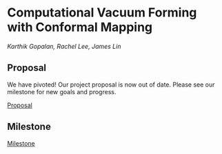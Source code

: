 # Computational Vacuum Forming with Conformal Mapping

*Karthik Gopalan, Rachel Lee, James Lin*

## Proposal

We have pivoted! Our project proposal is now out of date. Please see our milestone for new goals and progress.

<a href="proposal.html">Proposal</a>

## Milestone

<a href="milestone.html">Milestone</a>


